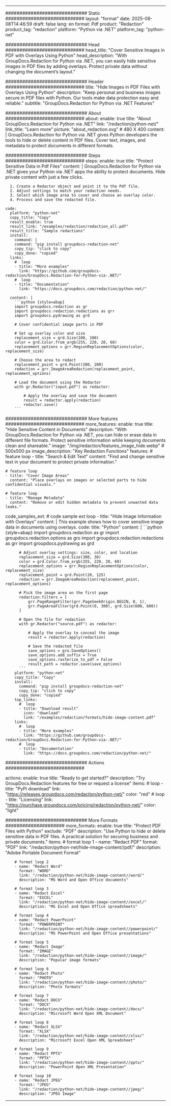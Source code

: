 
---
############################# Static ############################
layout: "format"
date:  2025-08-08T14:46:59
draft: false
lang: en
format: Pdf
product: "Redaction"
product_tag: "redaction"
platform: "Python via .NET"
platform_tag: "python-net"

############################# Head ############################
head_title: "Cover Sensitive Images in PDF with Overlays Using Python"
head_description: "With GroupDocs.Redaction for Python via .NET, you can easily hide sensitive images in PDF files by adding overlays. Protect private data without changing the document’s layout."

############################# Header ############################
title: "Hide Images in PDF Files with Overlays Using Python" 
description: "Keep personal and business images secure in PDF files with Python. Our tools make data protection easy and reliable."
subtitle: "GroupDocs.Redaction for Python via .NET Features" 

############################# About ############################
about:
    enable: true
    title: "About GroupDocs.Redaction for Python via .NET"
    link: "/redaction/python-net/"
    link_title: "Learn more"
    picture: "about_redaction.svg" # 480 X 400
    content: |
       GroupDocs.Redaction for Python via .NET gives Python developers the tools to hide or delete content in PDF files. Cover text, images, and metadata to protect documents in different formats.

############################# Steps ############################
steps:
    enable: true
    title: "Protect Sensitive Data in Pdf Files"
    content: |
      GroupDocs.Redaction for Python via .NET gives your Python via .NET apps the ability to protect documents. Hide private content with just a few clicks.
      
      1. Create a Redactor object and point it to the Pdf file.
      2. Adjust settings to match your redaction needs.
      3. Select which image area to cover and choose an overlay color.
      4. Process and save the redacted file.
   
    code:
      platform: "python-net"
      copy_title: "Copy"
      result_enable: true
      result_link: "/examples/redaction/redaction_all.pdf"
      result_title: "Sample redactions"
      install:
        command: |
        command: "pip install groupdocs-redaction-net"
        copy_tip: "click to copy"
        copy_done: "copied"
      links:
        #  loop
        - title: "More examples"
          link: "https://github.com/groupdocs-redaction/GroupDocs.Redaction-for-Python-via-.NET/"
        #  loop
        - title: "Documentation"
          link: "https://docs.groupdocs.com/redaction/python-net/"
          
      content: |
        ```python {style=abap}
        import groupdocs.redaction as gr
        import groupdocs.redaction.redactions as grr
        import groupdocs.pydrawing as grd

        # Cover confidential image parts in PDF

        # Set up overlay color and size
        replacement_size = grd.Size(100, 100)
        color = grd.Color.from_argb(255, 220, 20, 60)
        replacement_options = grr.RegionReplacementOptions(color, replacement_size)

        # Choose the area to redact
        replacement_point = grd.Point(200, 200)
        redaction = grr.ImageAreaRedaction(replacement_point, replacement_options)
                
        # Load the document using the Redactor
        with gr.Redactor("input.pdf") as redactor:

            # Apply the overlay and save the document
            result = redactor.apply(redaction)
            redactor.save()
        ```            


############################# More features ############################
more_features:
  enable: true
  title: "Hide Sensitive Content in Documents"
  description: "With GroupDocs.Redaction for Python via .NET, you can hide or erase data in different file formats. Protect sensitive information while keeping documents clean and shareable."
  image: "/img/redaction/features_image_hide.webp" # 500x500 px
  image_description: "Key Redaction Functions"
  features:
    # feature loop
    - title: "Search & Edit Text"
      content: "Find and change sensitive text in your document to protect private information."

    # feature loop
    - title: "Cover Image Areas"
      content: "Place overlays on images or selected parts to hide confidential visuals."

    # feature loop
    - title: "Manage Metadata"
      content: "Remove or edit hidden metadata to prevent unwanted data leaks."
      
  code_samples_ext:
    # code sample ext loop
    - title: "Hide Image Information with Overlays"
      content: |
        This example shows how to cover sensitive image data in documents using overlays.
      code:
        title: "Python"
        content: |
          ```python {style=abap}
          import groupdocs.redaction as gr
          import groupdocs.redaction.options as gro
          import groupdocs.redaction.redactions as grr
          import groupdocs.pydrawing as grd

          # Adjust overlay settings: size, color, and location
          replacement_size = grd.Size(300, 30)
          color = grd.Color.from_argb(255, 220, 20, 60)
          replacement_options = grr.RegionReplacementOptions(color, replacement_size)
          replacement_point = grd.Point(20, 125)
          redaction = grr.ImageAreaRedaction(replacement_point, replacement_options)

          # Pick the image area on the first page
          redaction.filters = [
              grr.PageRangeFilter(grr.PageSeekOrigin.BEGIN, 0, 1),
              grr.PageAreaFilter(grd.Point(0, 300), grd.Size(600, 600))
          ]

          # Open the file for redaction
          with gr.Redactor("source.pdf") as redactor:

              # Apply the overlay to conceal the image
              result = redactor.apply(redaction)

              # Save the redacted file
              save_options = gro.SaveOptions()
              save_options.add_suffix = True
              save_options.rasterize_to_pdf = False
              result_path = redactor.save(save_options)
          ```
        platform: "python-net"
        copy_title: "Copy"
        install:
          command: "pip install groupdocs-redaction-net"
          copy_tip: "click to copy"
          copy_done: "copied"
        top_links:
          #  loop
          - title: "Download result"
            icon: "download"
            link: "/examples/redaction/formats/hide-image-content.pdf"
        links:
          #  loop
          - title: "More examples"
            link: "https://github.com/groupdocs-redaction/GroupDocs.Redaction-for-Python-via-.NET/"
          #  loop
          - title: "Documentation"
            link: "https://docs.groupdocs.com/redaction/python-net/"


############################# Actions ############################

actions:
  enable: true
  title: "Ready to get started?"
  description: "Try GroupDocs.Redaction features for free or request a license"
  items:
    #  loop
    - title: "PyPi download"
      link: "https://releases.groupdocs.com/redaction/python-net/"
      color: "red"
        #  loop
    - title: "Licensing"
      link: "https://purchase.groupdocs.com/pricing/redaction/python-net/"
      color: "light"


############################# More Formats #####################
more_formats:
    enable: true
    title: "Protect PDF Files with Python"
    exclude: "PDF"
    description: "Use Python to hide or delete sensitive data in PDF files. A practical solution for securing business and private documents."
    items: 
        # format loop 1
        - name: "Redact PDF"
          format: "PDF"
          link: "/redaction/python-net/hide-image-content//pdf/"
          description: "Adobe Portable Document Format"

        # format loop 2
        - name: "Redact Word"
          format: "WORD"
          link: "/redaction/python-net/hide-image-content//word/"
          description: "MS Word and Open Office documents"
          
        # format loop 3
        - name: "Redact Excel"
          format: "EXCEL"
          link: "/redaction/python-net/hide-image-content//excel/"
          description: "MS Excel and Open Office spreadsheets"

        # format loop 4
        - name: "Redact PowerPoint"
          format: "POWERPOINT"
          link: "/redaction/python-net/hide-image-content//powerpoint/"
          description: "MS PowerPoint and Open Office presentations"

        # format loop 5
        - name: "Redact Image"
          format: "IMAGE"
          link: "/redaction/python-net/hide-image-content//image/"
          description: "Popular image formats"

        # format loop 6
        - name: "Redact Photo"
          format: "PHOTO"
          link: "/redaction/python-net/hide-image-content//photo/"
          description: "Photo formats"

        # format loop 7
        - name: "Redact DOCX"
          format: "DOCX"
          link: "/redaction/python-net/hide-image-content//docx/"
          description: "Microsoft Word Open XML Document"
          
        # format loop 8
        - name: "Redact XLSX"
          format: "XLSX"
          link: "/redaction/python-net/hide-image-content//xlsx/"
          description: "Microsoft Excel Open XML Spreadsheet"
          
        # format loop 9
        - name: "Redact PPTX"
          format: "PPTX"
          link: "/redaction/python-net/hide-image-content//pptx/"
          description: "PowerPoint Open XML Presentation"

        # format loop 10
        - name: "Redact JPEG"
          format: "JPEG"
          link: "/redaction/python-net/hide-image-content//jpeg/"
          description: "JPEG Image"


---